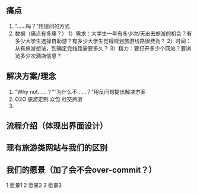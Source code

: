 痛点
----
1. “……吗？”用提问的方式
2. 数据（痛点有多痛？）
1）需求：大学生一年有多少次/天出去旅游的机会？有多少大学生选择自助游？有多少大学生觉得规划旅游线路很费劲？
2）时间：从有旅游想法，到确定完线路需要多久？
3）精力：要打开多少个网站？要浏览多少次酒店信息？

解决方案/理念
----
1. “Why not……？”“为什么不……？”用反问句提出解决方案
2. O2O 旅游定制 众包 社交旅游
3. 

流程介绍（体现出界面设计）
---

现有旅游类网站与我们的区别
---

我们的愿景（加了会不会over-commit？）
----
1 愿景1
2 愿景2
3 愿景3

